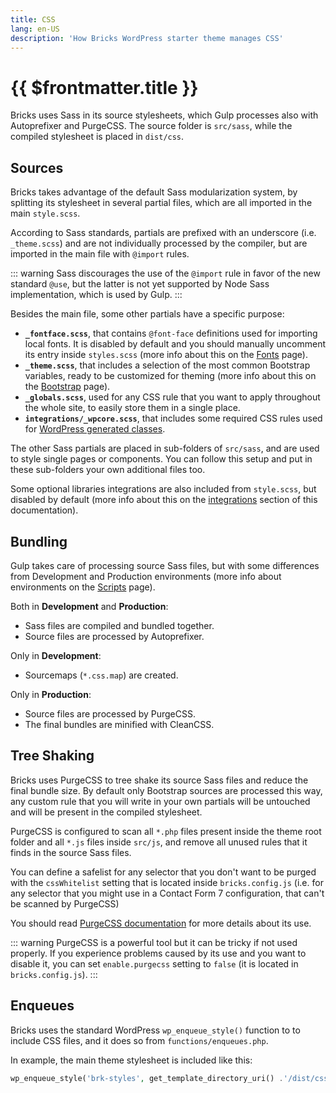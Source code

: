 ```yaml
---
title: CSS
lang: en-US
description: 'How Bricks WordPress starter theme manages CSS'
---
```


# {{ $frontmatter.title }}
Bricks uses Sass in its source stylesheets, which Gulp processes also with Autoprefixer and PurgeCSS. The source folder is `src/sass`, while the compiled stylesheet is placed in `dist/css`.

## Sources

Bricks takes advantage of the default Sass modularization system, by splitting its stylesheet in several partial files, which are all imported in the main `style.scss`.

According to Sass standards, partials are prefixed with an underscore (i.e. `_theme.scss`) and are not individually processed by the compiler, but are imported in the main file with `@import` rules.

::: warning
Sass discourages the use of the `@import` rule in favor of the new standard `@use`, but the latter is not yet supported by Node Sass implementation, which is used by Gulp.
:::

Besides the main file, some other partials have a specific purpose:

- **`_fontface.scss`**, that contains `@font-face` definitions used for importing local fonts. It is disabled by default and you should manually uncomment its entry inside `styles.scss` (more info about this on the [Fonts](/theme/fonts/) page).
- **`_theme.scss`**, that includes a selection of the most common Bootstrap variables, ready to be customized for theming (more info about this on the [Bootstrap](/theme/bootstrap/) page).
- **`_globals.scss`**, used for any CSS rule that you want to apply throughout the whole site, to easily store them in a single place.
- **`integrations/_wpcore.scss`**, that includes some required CSS rules used for [WordPress generated classes](https://codex.wordpress.org/CSS#WordPress_Generated_Classes).

The other Sass partials are placed in sub-folders of `src/sass`, and are used to style single pages or components. You can follow this setup and put in these sub-folders your own additional files too.

Some optional libraries integrations are also included from `style.scss`, but disabled by default (more info about this on the [integrations](/integrations/) section of this documentation).

## Bundling

Gulp takes care of processing source Sass files, but with some differences from Development and Production environments (more info about environments on the [Scripts](/theme/scripts/) page).

Both in **Development** and **Production**:

- Sass files are compiled and bundled together.
- Source files are processed by Autoprefixer.

Only in **Development**:

- Sourcemaps (`*.css.map`) are created.

Only in **Production**:

- Source files are processed by PurgeCSS.
- The final bundles are minified with CleanCSS.

## Tree Shaking

Bricks uses PurgeCSS to tree shake its source Sass files and reduce the final bundle size. By default only Bootstrap sources  are processed this way, any custom rule that you will write in your own partials will be untouched and will be present in the compiled stylesheet.

PurgeCSS is configured to scan all `*.php` files present inside the theme root folder and all `*.js` files inside `src/js`, and remove all unused rules that it finds in the source Sass files.

You can define a safelist for any selector that you don't want to be purged with the `cssWhitelist` setting that is located inside `bricks.config.js` (i.e. for any selector that you might use in a Contact Form 7 configuration, that can't be scanned by PurgeCSS)

You should read [PurgeCSS documentation](https://purgecss.com/) for more details about its use.

::: warning
PurgeCSS is a powerful tool but it can be tricky if not used properly. If you experience problems caused by its use and you want to disable it, you can set `enable.purgecss` setting to `false` (it is located in `bricks.config.js`).
:::

## Enqueues

Bricks uses the standard WordPress `wp_enqueue_style()` function to to include CSS files, and it does so from `functions/enqueues.php`.

In example, the main theme stylesheet is included like this:

```php        
wp_enqueue_style('brk-styles', get_template_directory_uri() .'/dist/css/style.min.css');
```